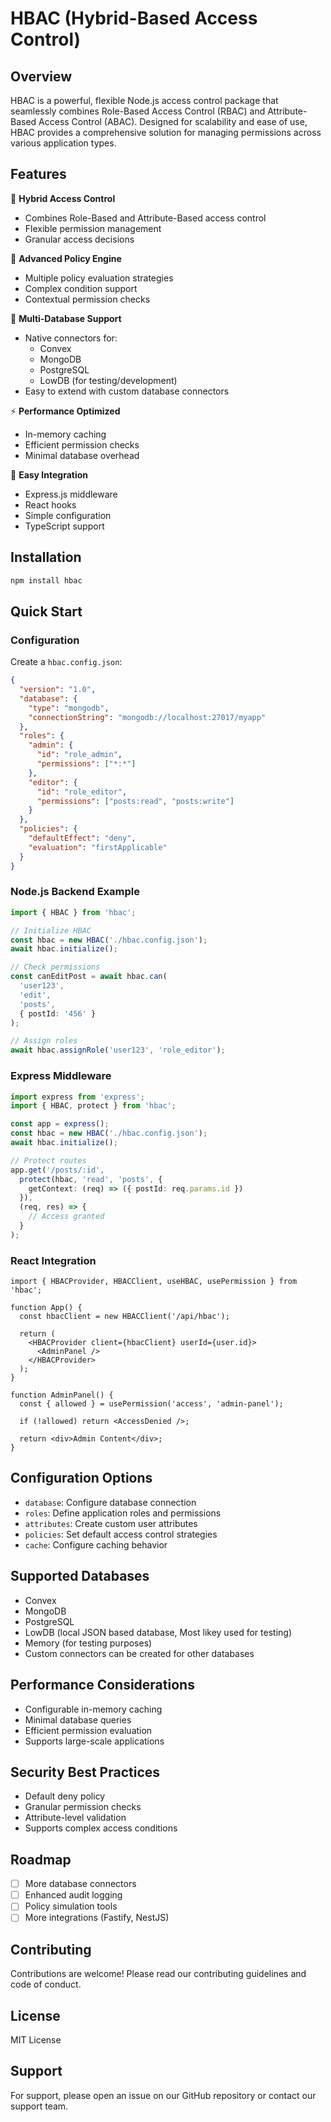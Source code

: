 # HBAC (Hybrid-Based Access Control)

## Overview

HBAC is a powerful, flexible Node.js access control package that seamlessly combines Role-Based Access Control (RBAC) and Attribute-Based Access Control (ABAC). Designed for scalability and ease of use, HBAC provides a comprehensive solution for managing permissions across various application types.

## Features

🔐 **Hybrid Access Control**

- Combines Role-Based and Attribute-Based access control
- Flexible permission management
- Granular access decisions

🔬 **Advanced Policy Engine**

- Multiple policy evaluation strategies
- Complex condition support
- Contextual permission checks

💾 **Multi-Database Support**

- Native connectors for:
  - Convex
  - MongoDB
  - PostgreSQL
  - LowDB (for testing/development)
- Easy to extend with custom database connectors

⚡ **Performance Optimized**

- In-memory caching
- Efficient permission checks
- Minimal database overhead

🔧 **Easy Integration**

- Express.js middleware
- React hooks
- Simple configuration
- TypeScript support

## Installation

```bash
npm install hbac
```

## Quick Start

### Configuration

Create a `hbac.config.json`:

```json
{
  "version": "1.0",
  "database": {
    "type": "mongodb",
    "connectionString": "mongodb://localhost:27017/myapp"
  },
  "roles": {
    "admin": {
      "id": "role_admin",
      "permissions": ["*:*"]
    },
    "editor": {
      "id": "role_editor",
      "permissions": ["posts:read", "posts:write"]
    }
  },
  "policies": {
    "defaultEffect": "deny",
    "evaluation": "firstApplicable"
  }
}
```

### Node.js Backend Example

```typescript
import { HBAC } from 'hbac';

// Initialize HBAC
const hbac = new HBAC('./hbac.config.json');
await hbac.initialize();

// Check permissions
const canEditPost = await hbac.can(
  'user123', 
  'edit', 
  'posts', 
  { postId: '456' }
);

// Assign roles
await hbac.assignRole('user123', 'role_editor');
```

### Express Middleware

```typescript
import express from 'express';
import { HBAC, protect } from 'hbac';

const app = express();
const hbac = new HBAC('./hbac.config.json');
await hbac.initialize();

// Protect routes
app.get('/posts/:id', 
  protect(hbac, 'read', 'posts', {
    getContext: (req) => ({ postId: req.params.id })
  }), 
  (req, res) => {
    // Access granted
  }
);
```

### React Integration

```tsx
import { HBACProvider, HBACClient, useHBAC, usePermission } from 'hbac';

function App() {
  const hbacClient = new HBACClient('/api/hbac');
  
  return (
    <HBACProvider client={hbacClient} userId={user.id}>
      <AdminPanel />
    </HBACProvider>
  );
}

function AdminPanel() {
  const { allowed } = usePermission('access', 'admin-panel');
  
  if (!allowed) return <AccessDenied />;
  
  return <div>Admin Content</div>;
}
```

## Configuration Options

- `database`: Configure database connection
- `roles`: Define application roles and permissions
- `attributes`: Create custom user attributes
- `policies`: Set default access control strategies
- `cache`: Configure caching behavior

## Supported Databases

- Convex
- MongoDB
- PostgreSQL
- LowDB (local JSON based database, Most likey used for testing)
- Memory (for testing purposes)
- Custom connectors can be created for other databases

## Performance Considerations

- Configurable in-memory caching
- Minimal database queries
- Efficient permission evaluation
- Supports large-scale applications

## Security Best Practices

- Default deny policy
- Granular permission checks
- Attribute-level validation
- Supports complex access conditions

## Roadmap

- [ ] More database connectors
- [ ] Enhanced audit logging
- [ ] Policy simulation tools
- [ ] More integrations (Fastify, NestJS)

## Contributing

Contributions are welcome! Please read our contributing guidelines and code of conduct.

## License

MIT License

## Support

For support, please open an issue on our GitHub repository or contact our support team.
